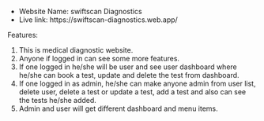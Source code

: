 <ul>
  <li>
    Website Name: swiftscan Diagnostics
  </li>
  <li>
    Live link: https://swiftscan-diagnostics.web.app/
  </li>
</ul>



Features:
<ol>
  <li>This is medical diagnostic website.</li>
  <li>Anyone if logged in can see some more features.</li>
  <li>If one logged in he/she will be user and see user dashboard where he/she can book a test, update and delete the test from dashboard.</li>
  <li>If one logged in as admin, he/she can make anyone admin from user list, delete user, delete a test or update a test, add a test and also can see the tests he/she added.</li>
  <li>Admin and user will get different dashboard and menu items.</li>
</ol>
